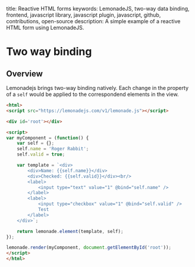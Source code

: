 title: Reactive HTML forms
keywords: LemonadeJS, two-way data binding, frontend, javascript library, javascript plugin, javascript, github, contributions, open-source
description: A simple example of a reactive HTML form using LemonadeJS.

Two way binding
===============

Overview
--------

Lemonadejs brings two-way binding natively. Each change in the property of a `self` would be applied to the correspondend elements in the view.

```html
<html>
<script src="https://lemonadejs.com/v1/lemonade.js"></script>

<div id='root'></div>

<script>
var myComponent = (function() {
    var self = {};
    self.name = 'Roger Rabbit';
    self.valid = true;

    var template = `<div>
        <div>Name: {{self.name}}</div>
        <div>Checked: {{self.valid}}</div><br/>
        <label>
            <input type="text" value="1" @bind="self.name" />
        </label>
        <label>
            <input type="checkbox" value="1" @bind="self.valid" />
            Test
        </label>
    </div>`;

    return lemonade.element(template, self);
});

lemonade.render(myComponent, document.getElementById('root'));
</script>
</html>
```